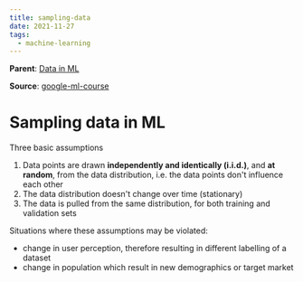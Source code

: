 ```yaml
---
title: sampling-data
date: 2021-11-27
tags:
  - machine-learning
---
```


**Parent**: [Data in ML](ma/data-in-ml.md)

**Source**: [google-ml-course](bibliography/google-ml-course.md)

# Sampling data in ML
Three basic assumptions
1. Data points are drawn **independently and identically (i.i.d.)**, and **at random**, from the data distribution, i.e. the data points don't influence each other
2. The data distribution doesn't change over time (stationary)
3. The data is pulled from the same distribution, for both training and validation sets

Situations where these assumptions may be violated:
* change in user perception, therefore resulting in different labelling of a dataset
* change in population which result in new demographics or target market